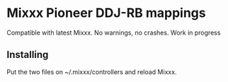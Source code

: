 # Mixxx Pioneer DDJ-RB mappings

Compatible with latest Mixxx. No warnings, no crashes. Work in progress

## Installing
Put the two files on ~/.mixxx/controllers and reload Mixxx.
